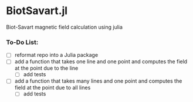 # BiotSavart.jl
Biot-Savart magnetic field calculation using julia

### To-Do List:
- [ ] reformat repo into a Julia package
- [ ] add a function that takes one line and one point and computes the field at the point due to the line
  - [ ] add tests
- [ ] add a function that takes many lines and one point and computes the field at the point due to all lines
  - [ ] add tests
